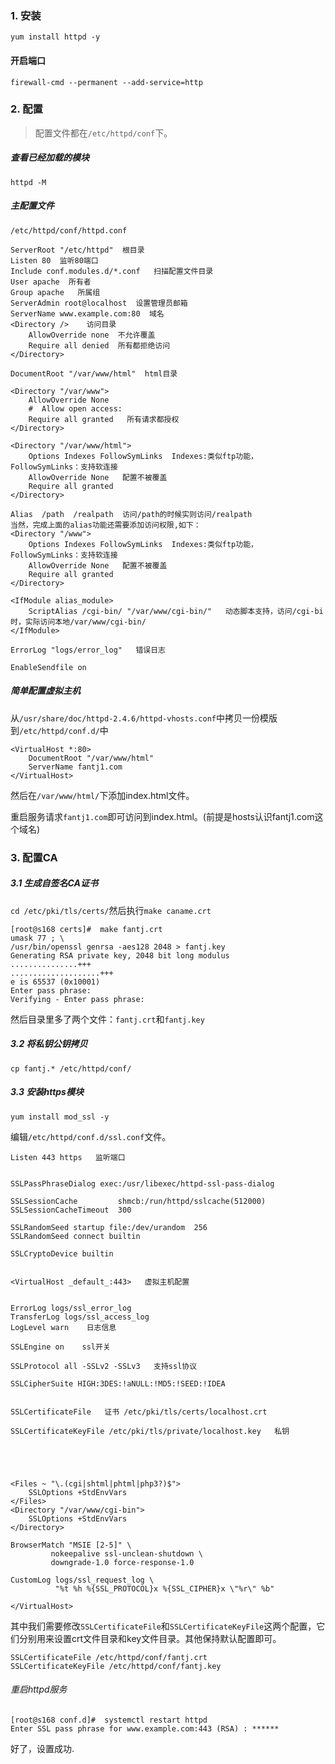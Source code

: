

###   1. 安装
`yum install httpd -y`

####    开启端口

`firewall-cmd --permanent --add-service=http`

###   2. 配置
>配置文件都在`/etc/httpd/conf`下。


#####    查看已经加载的模块

`httpd -M`
#####    主配置文件

`/etc/httpd/conf/httpd.conf`

```
ServerRoot "/etc/httpd"  根目录
Listen 80  监听80端口
Include conf.modules.d/*.conf   扫描配置文件目录
User apache  所有者
Group apache   所属组
ServerAdmin root@localhost  设置管理员邮箱
ServerName www.example.com:80  域名
<Directory />    访问目录
    AllowOverride none  不允许覆盖
    Require all denied  所有都拒绝访问
</Directory>

DocumentRoot "/var/www/html"  html目录

<Directory "/var/www">   
    AllowOverride None    
    #  Allow open access:
    Require all granted   所有请求都授权
</Directory>

<Directory "/var/www/html">
    Options Indexes FollowSymLinks  Indexes:类似ftp功能，FollowSymLinks：支持软连接
    AllowOverride None   配置不被覆盖
    Require all granted
</Directory>

Alias  /path  /realpath  访问/path的时候实则访问/realpath
当然，完成上面的alias功能还需要添加访问权限,如下：
<Directory "/www">
    Options Indexes FollowSymLinks  Indexes:类似ftp功能，FollowSymLinks：支持软连接
    AllowOverride None   配置不被覆盖
    Require all granted
</Directory>

<IfModule alias_module>
    ScriptAlias /cgi-bin/ "/var/www/cgi-bin/"   动态脚本支持，访问/cgi-bi时，实际访问本地/var/www/cgi-bin/
</IfModule>

ErrorLog "logs/error_log"   错误日志

EnableSendfile on
```

#####    简单配置虚拟主机

从`/usr/share/doc/httpd-2.4.6/httpd-vhosts.conf`中拷贝一份模版到`/etc/httpd/conf.d/`中

```
<VirtualHost *:80>
    DocumentRoot "/var/www/html"
    ServerName fantj1.com
</VirtualHost>
```
然后在`/var/www/html/`下添加index.html文件。

重启服务请求`fantj1.com`即可访问到index.html。(前提是hosts认识fantj1.com这个域名)

###   3.  配置CA


#####    3.1 生成自签名CA证书
`cd /etc/pki/tls/certs/`然后执行`make caname.crt`

```
[root@s168 certs]#  make fantj.crt
umask 77 ; \
/usr/bin/openssl genrsa -aes128 2048 > fantj.key
Generating RSA private key, 2048 bit long modulus
...............+++
....................+++
e is 65537 (0x10001)
Enter pass phrase:
Verifying - Enter pass phrase:
```
然后目录里多了两个文件：`fantj.crt`和`fantj.key`
#####    3.2 将私钥公钥拷贝
`cp fantj.* /etc/httpd/conf/`

#####    3.3 安装https模块
`yum install mod_ssl -y`

编辑`/etc/httpd/conf.d/ssl.conf`文件。
```
Listen 443 https   监听端口


SSLPassPhraseDialog exec:/usr/libexec/httpd-ssl-pass-dialog

SSLSessionCache         shmcb:/run/httpd/sslcache(512000)
SSLSessionCacheTimeout  300

SSLRandomSeed startup file:/dev/urandom  256
SSLRandomSeed connect builtin

SSLCryptoDevice builtin


<VirtualHost _default_:443>   虚拟主机配置


ErrorLog logs/ssl_error_log
TransferLog logs/ssl_access_log
LogLevel warn    日志信息

SSLEngine on    ssl开关

SSLProtocol all -SSLv2 -SSLv3   支持ssl协议

SSLCipherSuite HIGH:3DES:!aNULL:!MD5:!SEED:!IDEA


SSLCertificateFile   证书 /etc/pki/tls/certs/localhost.crt

SSLCertificateKeyFile /etc/pki/tls/private/localhost.key   私钥





<Files ~ "\.(cgi|shtml|phtml|php3?)$">
    SSLOptions +StdEnvVars
</Files>
<Directory "/var/www/cgi-bin">
    SSLOptions +StdEnvVars
</Directory>

BrowserMatch "MSIE [2-5]" \
         nokeepalive ssl-unclean-shutdown \
         downgrade-1.0 force-response-1.0

CustomLog logs/ssl_request_log \
          "%t %h %{SSL_PROTOCOL}x %{SSL_CIPHER}x \"%r\" %b"

</VirtualHost>    
```

其中我们需要修改`SSLCertificateFile`和`SSLCertificateKeyFile`这两个配置，它们分别用来设置crt文件目录和key文件目录。其他保持默认配置即可。

```
SSLCertificateFile /etc/httpd/conf/fantj.crt
SSLCertificateKeyFile /etc/httpd/conf/fantj.key
```
######   重启httpd服务
```
[root@s168 conf.d]#  systemctl restart httpd
Enter SSL pass phrase for www.example.com:443 (RSA) : ******
```
好了，设置成功.



